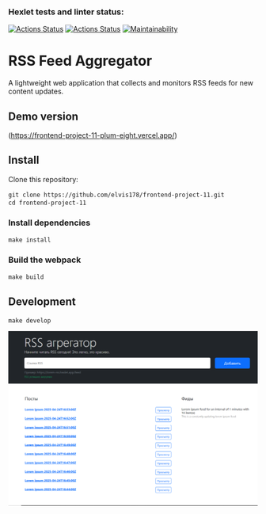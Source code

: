 ### Hexlet tests and linter status:
[![Actions Status](https://github.com/elvis178/frontend-project-11/actions/workflows/hexlet-check.yml/badge.svg)](https://github.com/elvis178/frontend-project-11/actions)
[![Actions Status](https://github.com/elvis178/frontend-project-11/actions/workflows/rss-check.yaml/badge.svg)](https://github.com/elvis178/frontend-project-11/actions)
[![Maintainability](https://api.codeclimate.com/v1/badges/d62ee95426c11e81a5ab/maintainability)](https://codeclimate.com/github/elvis178/frontend-project-11/maintainability)

# RSS Feed Aggregator
A lightweight web application that collects and monitors RSS feeds for new content updates.
## Demo version
(https://frontend-project-11-plum-eight.vercel.app/)

## Install
Clone this repository:
```
git clone https://github.com/elvis178/frontend-project-11.git
cd frontend-project-11
```
### Install dependencies
```
make install
```
### Build the webpack
```
make build
```
## Development
```
make develop
```
![img.png](public/img.png)